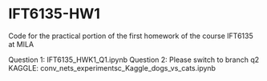 # IFT6135-HW1
Code for the practical portion of the first homework of the course IFT6135 at MILA

Question 1: IFT6135_HWK1_Q1.ipynb
Question 2: Please switch to branch q2
KAGGLE: conv_nets_experimentsc_Kaggle_dogs_vs_cats.ipynb

